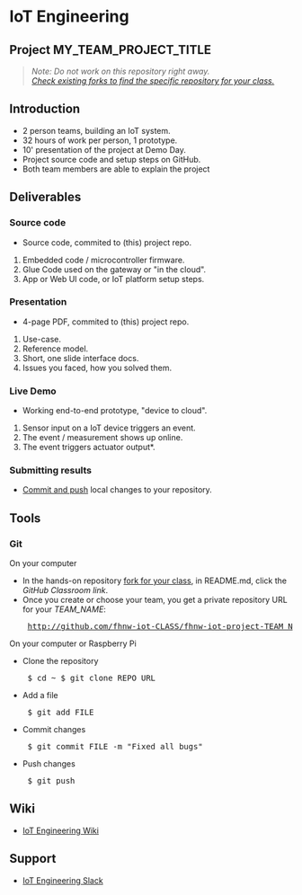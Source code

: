 # IoT Engineering
## Project MY_TEAM_PROJECT_TITLE

> *Note: Do not work on this repository right away.*<br/>
> *[Check existing forks to find the specific repository for your class.](../../network/members)*

## Introduction
* 2 person teams, building an IoT system.
* 32 hours of work per person, 1 prototype.
* 10' presentation of the project at Demo Day.
* Project source code and setup steps on GitHub.
* Both team members are able to explain the project

## Deliverables

### Source code
* Source code, commited to (this) project repo.
1) Embedded code / microcontroller firmware.
2) Glue Code used on the gateway or "in the cloud".
3) App or Web UI code, or IoT platform setup steps.

### Presentation
* 4-page PDF, commited to (this) project repo.
1) Use-case.
2) Reference model.
3) Short, one slide interface docs.
4) Issues you faced, how you solved them.

### Live Demo
* Working end-to-end prototype, "device to cloud".
1) Sensor input on a IoT device triggers an event.
2) The event / measurement shows up online.
3) The event triggers actuator output*.

### Submitting results
* [Commit and push](#git) local changes to your repository.

## Tools
### Git
On your computer
* In the hands-on repository [fork for your class](../../network/members), in README.md, click the _GitHub Classroom link_.
* Once you create or choose your team, you get a private repository URL for your _TEAM_NAME_:<pre>
http://github.com/fhnw-iot-CLASS/fhnw-iot-project-TEAM_NAME</pre>

On your computer or Raspberry Pi
* Clone the repository<pre>
    $ cd ~
    $ git clone REPO_URL</pre>
* Add a file<pre>
    $ git add FILE</pre>
* Commit changes<pre>
    $ git commit FILE -m "Fixed all bugs"</pre>
* Push changes<pre>
    $ git push</pre>

## Wiki
- [IoT Engineering Wiki](https://github.com/tamberg/fhnw-iot/wiki)

## Support
- [IoT Engineering Slack](https://fhnw-iot.slack.com/)
